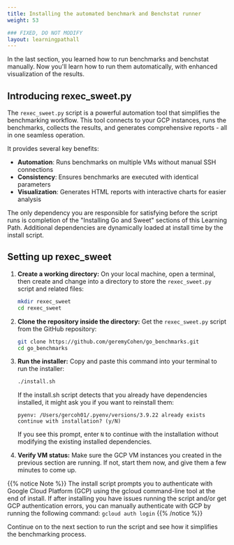 ```yaml
---
title: Installing the automated benchmark and Benchstat runner
weight: 53

### FIXED, DO NOT MODIFY
layout: learningpathall
---
```


In the last section, you learned how to run benchmarks and benchstat manually. Now you'll learn how to run them automatically, with enhanced visualization of the results.

## Introducing rexec_sweet.py

The `rexec_sweet.py` script is a powerful automation tool that simplifies the benchmarking workflow.  This tool connects to your GCP instances, runs the benchmarks, collects the results, and generates comprehensive reports - all in one seamless operation. 

It provides several key benefits:

- **Automation**: Runs benchmarks on multiple VMs without manual SSH connections
- **Consistency**: Ensures benchmarks are executed with identical parameters
- **Visualization**: Generates HTML reports with interactive charts for easier analysis

The only dependency you are responsible for satisfying before the script runs is completion of the "Installing Go and Sweet" sections of this Learning Path. Additional dependencies are dynamically loaded at install time by the install script.

## Setting up rexec_sweet

1. **Create a working directory:** On your local machine, open a terminal, then create and change into a directory to store the `rexec_sweet.py` script and related files:

   ```bash
   mkdir rexec_sweet
   cd rexec_sweet
   ```
   
2. **Clone the repository inside the directory:** Get the `rexec_sweet.py` script from the GitHub repository:

   ```bash
   git clone https://github.com/geremyCohen/go_benchmarks.git
   cd go_benchmarks
   ```

3. **Run the installer:** Copy and paste this command into your terminal to run the installer:

   ```bash
   ./install.sh
   ```

   If the install.sh script detects that you already have dependencies installed, it might ask you if you want to reinstall them:

   ```output
   pyenv: /Users/gercoh01/.pyenv/versions/3.9.22 already exists
   continue with installation? (y/N)
   ```

   If you see this prompt, enter `N` to continue with the installation without modifying the existing installed dependencies.

4. **Verify VM status:** Make sure the GCP VM instances you created in the previous section are running. If not, start them now, and give them a few minutes to come up.

{{% notice Note %}}
The install script prompts you to authenticate with Google Cloud Platform (GCP) using the gcloud command-line tool at the end of install. If after installing you have issues running the script and/or get GCP authentication errors, you can manually authenticate with GCP by running the following command: `gcloud auth login`
{{% /notice %}}   


Continue on to the next section to run the script and see how it simplifies the benchmarking process.
